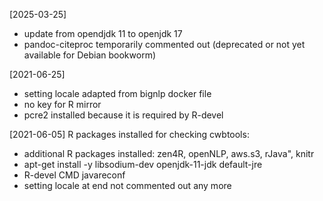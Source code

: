 [2025-03-25]
  - update from opendjdk 11 to openjdk 17
  - pandoc-citeproc temporarily commented out (deprecated or not yet available for Debian bookworm)

[2021-06-25] 
  - setting locale adapted from bignlp docker file
  - no key for R mirror
  - pcre2 installed because it is required by R-devel

[2021-06-05] R packages installed for checking cwbtools: 
  - additional R packages installed: zen4R, openNLP, aws.s3, rJava", knitr
  - apt-get install -y libsodium-dev openjdk-11-jdk default-jre 
  - R-devel CMD javareconf
  - setting locale at end not commented out any more
